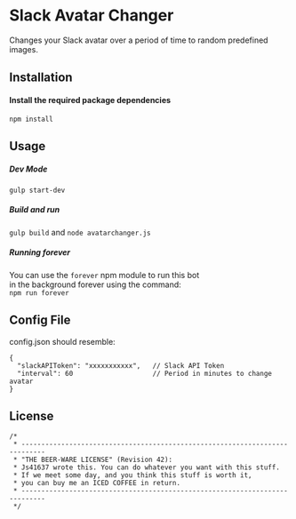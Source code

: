 # Slack Avatar Changer
Changes your Slack avatar over a period of time to random predefined images.

## Installation
#### Install the required package dependencies
```npm install```

## Usage
##### Dev Mode
```gulp start-dev```
##### Build and run
```gulp build``` and ```node avatarchanger.js```
##### Running forever
You can use the `forever` npm module to run this bot  
in the background forever using the command:  
`npm run forever`

## Config File
config.json should resemble:
```
{
  "slackAPIToken": "xxxxxxxxxxx",   // Slack API Token
  "interval": 60                    // Period in minutes to change avatar
}
```

## License
```
/*
 * ----------------------------------------------------------------------------
 * "THE BEER-WARE LICENSE" (Revision 42):
 * Js41637 wrote this. You can do whatever you want with this stuff.
 * If we meet some day, and you think this stuff is worth it,
 * you can buy me an ICED COFFEE in return.
 * ----------------------------------------------------------------------------
 */
 ```
